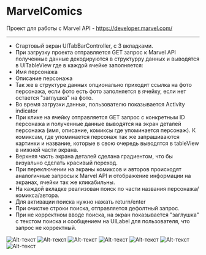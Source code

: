 # MarvelComics
Проект для работы с Marvel API - https://developer.marvel.com/

____

 * Стартовый экран UITabBarController, c 3 вкладками. 
 * При загрузку проекта отправляется GET запрос к Marvel API полученные данные декодируются в структурру данных и выводятся в UITableView где в каждой ячейке заполняется: 
 * Имя персонажа
 * Описание персонажа
 * Так же в структуре данных опционально приходит ссылка на фото персонажа, если фото есть фото заполняется в ячейку, если нет остается "заглушка" на фото. 
 * Во время загрузки данных, пользователю показывается Activity indicator
 * При клике на ячейку отправляется GET запрос с конкретным ID персонажа и полученные данные выводятся на экран деталей персонажа (имя, описание, комиксы где упоминается персонаж). К комиксам, где упоминается персонаж так же запрашиваются картинки и название, которые в свою очередь выводятся в tableView в нижней части экрана. 
 * Верхняя часть экрана деталей сделана градиентом, что бы визуально сделать красивый переход. 
 * При переключении на экраны комиксов и авторов происходят аналогичные запросы к Marvel API и отображение информации на экранах, ячейки так же кликабильны. 
 * На каждой вкладке реализован поиск по части названия персонажа/комикса/автора. 
 * Для активации поиска нужно нажать return/enter
 * При очистке строки поиска, отправляется дефолтный запрос. 
 * При не корректном вводе поиска, на экран показывается "заглушка" с текстом поиска и сообщением на UILabel для пользователя, что запрос не корректный. 

![Alt-текст](https://github.com/ikirillfedorov/MarvelComics/blob/master/MarvelHeroes/ScreenShots/Screenshot%202020-03-15%20at%2020.57.15.png)
![Alt-текст](https://github.com/ikirillfedorov/MarvelComics/blob/master/MarvelHeroes/ScreenShots/Screenshot%202020-03-15%20at%2020.54.23.png)
![Alt-текст](https://github.com/ikirillfedorov/MarvelComics/blob/master/MarvelHeroes/ScreenShots/Screenshot%202020-03-15%20at%2020.54.37.png)
![Alt-текст](https://github.com/ikirillfedorov/MarvelComics/blob/master/MarvelHeroes/ScreenShots/Screenshot%202020-03-15%20at%2020.55.27.png)
![Alt-текст](https://github.com/ikirillfedorov/MarvelComics/blob/master/MarvelHeroes/ScreenShots/Screenshot%202020-03-15%20at%2020.55.01.png)
![Alt-текст](https://github.com/ikirillfedorov/MarvelComics/blob/master/MarvelHeroes/ScreenShots/Screenshot%202020-03-15%20at%2020.55.38.png)
![Alt-текст](https://github.com/ikirillfedorov/MarvelComics/blob/master/MarvelHeroes/ScreenShots/Screenshot%202020-03-15%20at%2020.56.29.png)

